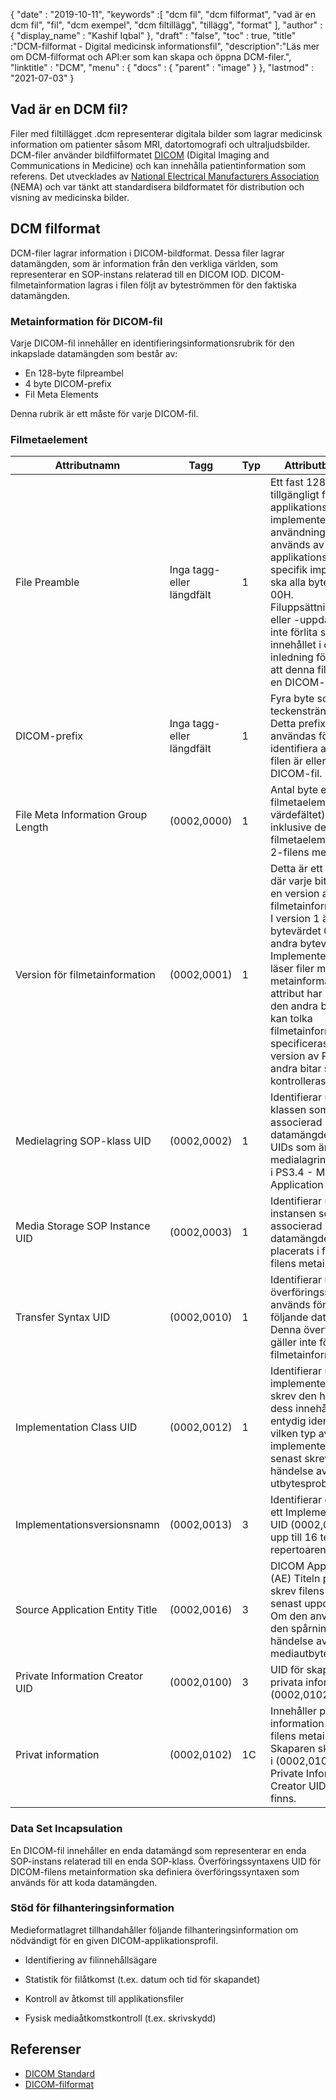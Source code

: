 {
  "date" : "2019-10-11",
  "keywords" :[ "dcm fil", "dcm filformat", "vad är en dcm fil", "fil", "dcm exempel", "dcm filtillägg", "tillägg", "format" ],
  "author" : {
    "display_name" : "Kashif Iqbal"
},
  "draft" : "false",
  "toc" : true,
  "title" :"DCM-filformat - Digital medicinsk informationsfil",
  "description":"Läs mer om DCM-filformat och API:er som kan skapa och öppna DCM-filer.",
  "linktitle" : "DCM",
  "menu" : {
    "docs" : {
      "parent" : "image"
}
},
  "lastmod" : "2021-07-03"
}

## Vad är en DCM fil?

Filer med filtillägget .dcm representerar digitala bilder som lagrar medicinsk information om patienter såsom MRI, datortomografi och ultraljudsbilder. DCM-filer använder bildfilformatet [DICOM](/sv/image/dicom/) (Digital Imaging and Communications in Medicine) och kan innehålla patientinformation som referens. Det utvecklades av [National Electrical Manufacturers Association](https://en.wikipedia.org/wiki/National_Electrical_Manufacturers_Association) (NEMA) och var tänkt att standardisera bildformatet för distribution och visning av medicinska bilder.

## DCM filformat

DCM-filer lagrar information i DICOM-bildformat. Dessa filer lagrar datamängden, som är information från den verkliga världen, som representerar en SOP-instans relaterad till en DICOM IOD. DICOM-filmetainformation lagras i filen följt av byteströmmen för den faktiska datamängden.

### Metainformation för DICOM-fil ##

Varje DICOM-fil innehåller en identifieringsinformationsrubrik för den inkapslade datamängden som består av:
* En 128-byte filpreambel
* 4 byte DICOM-prefix
* Fil Meta Elements

Denna rubrik är ett måste för varje DICOM-fil.

### Filmetaelement ###
|Attributnamn|Tagg|Typ| Attributbeskrivning
---|---|---|---|
|File Preamble|Inga tagg- eller längdfält|1|Ett fast 128 byte-fält tillgängligt för applikationsprofil eller implementeringsspecifik användning. Om den inte används av en applikationsprofil eller en specifik implementering ska alla bytes ställas in på 00H. Filuppsättningsläsare eller -uppdaterare ska inte förlita sig på innehållet i denna inledning för att avgöra att denna fil är eller inte är en DICOM-fil.
|DICOM-prefix|Inga tagg- eller längdfält|1|Fyra byte som innehåller teckensträngen "DICM". Detta prefix är avsett att användas för att identifiera att den här filen är eller inte en DICOM-fil.
|File Meta Information Group Length|(0002,0000)|1|Antal byte efter detta filmetaelement (slutet på värdefältet) upp till och inklusive det sista filmetaelementet i grupp 2-filens metainformation
|Version för filmetainformation|(0002,0001)|1|Detta är ett tvåbytefält där varje bit identifierar en version av denna filmetainformationshuvud. I version 1 är det första bytevärdet 00H och det andra bytevärdet är 01H. Implementeringar som läser filer med metainformation där detta attribut har bit 0 (lsb) av den andra byten satt till 1 kan tolka filmetainformationen som specificeras i denna version av PS3.10. Alla andra bitar ska inte kontrolleras.
|Medielagring SOP-klass UID|(0002,0002)|1|Identifierar unikt SOP-klassen som är associerad med datamängden. SOP Class UIDs som är tillåtna för medialagring specificeras i PS3.4 - Media Storage Application Profiles.
|Media Storage SOP Instance UID|(0002,0003)|1|Identifierar unikt SOP-instansen som är associerad med datamängden som placerats i filen och följer filens metainformation.
|Transfer Syntax UID|(0002,0010)|1|Identifierar unikt överföringssyntaxen som används för att koda följande datamängd. Denna överföringssyntax gäller inte för filmetainformationen.
|Implementation Class UID|(0002,0012)|1|Identifierar unikt implementeringen som skrev den här filen och dess innehåll. Det ger en entydig identifiering av vilken typ av implementering som senast skrev filen i händelse av utbytesproblem.
|Implementationsversionsnamn|(0002,0013)|3|Identifierar en version för ett Implementation Class UID (0002,0012) med upp till 16 tecken i repertoaren.
|Source Application Entity Title|(0002,0016)|3|DICOM Application Entity (AE) Titeln på AE som skrev filens innehåll (eller senast uppdaterade den). Om den används tillåter den spårning av felkällan i händelse av problem med mediautbyte.
|Private Information Creator UID|(0002,0100)|3|UID för skaparen av den privata informationen (0002,0102).
|Privat information|(0002,0102)|1C|Innehåller privat information placerad i filens metainformation. Skaparen ska identifieras i (0002,0100). Krävs om Private Information Creator UID (0002,0100) finns.

### Data Set Incapsulation ###

En DICOM-fil innehåller en enda datamängd som representerar en enda SOP-instans relaterad till en enda SOP-klass. Överföringssyntaxens UID för DICOM-filens metainformation ska definiera överföringssyntaxen som används för att koda datamängden.

### Stöd för filhanteringsinformation ###

Medieformatlagret tillhandahåller följande filhanteringsinformation om nödvändigt för en given DICOM-applikationsprofil.

* Identifiering av filinnehållsägare

* Statistik för filåtkomst (t.ex. datum och tid för skapandet)

* Kontroll av åtkomst till applikationsfiler

* Fysisk mediaåtkomstkontroll (t.ex. skrivskydd)

## Referenser ##
* [DICOM Standard](https://www.dicomstandard.org/current/)
* [DICOM-filformat](https://dicom.nema.org/dicom/2013/output/chtml/part10/chapter_7.html)

